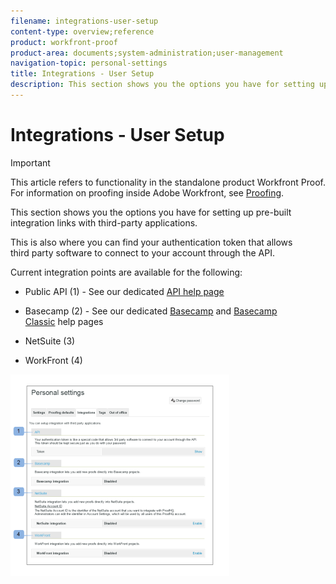 ```yaml
---
filename: integrations-user-setup
content-type: overview;reference
product: workfront-proof
product-area: documents;system-administration;user-management
navigation-topic: personal-settings
title: Integrations - User Setup
description: This section shows you the options you have for setting up pre-built integration links with third-party applications.
---
```


# Integrations - User Setup

>[!IMPORTANT]
>
>This article refers to functionality in the standalone product Workfront Proof. For information on proofing inside Adobe Workfront, see [Proofing](../../../review-and-approve-work/proofing/proofing.md).

This section shows you the options you have for setting up pre-built integration links with third-party applications.

This is also where you can find your authentication token that allows third&nbsp;party software to connect to your account through the API.

Current integration points are available for the following:

* Public API (1) - See our dedicated [API help page](http://api.proofhq.com/)&nbsp;
* Basecamp (2) - See our dedicated [Basecamp](https://support.workfront.com/hc/en-us/sections/115000911927-Basecamp)&nbsp;and [Basecamp Classic](https://support.workfront.com/hc/en-us/categories/115000588707-Basecamp-Classic)&nbsp;help pages

* NetSuite (3)
* WorkFront (4)

![Integrations_tab_-_Personal_Settings.png](assets/integrations-tab---personal-settings-350x323.png)

